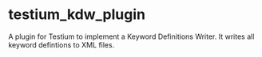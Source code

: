 testium_kdw_plugin
==================

A plugin for Testium to implement a Keyword Definitions Writer. It writes all keyword defintions to XML files.
